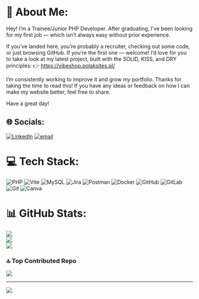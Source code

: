 # 💫 About Me:
Hey! I’m a Trainee/Junior PHP Developer. After graduating, I’ve been looking for my first job — which isn’t always easy without prior experience.

If you’ve landed here, you’re probably a recruiter, checking out some code, or just browsing GitHub. If you’re the first one — welcome! I’d love for you to take a look at my latest project, built with the SOLID, KISS, and DRY principles:
👉 https://vibeshop.polaksites.pl/

I’m consistently working to improve it and grow my portfolio.
Thanks for taking the time to read this! If you have any ideas or feedback on how I can make my website better, feel free to share.

Have a great day!
## 🌐 Socials:
[![LinkedIn](https://img.shields.io/badge/LinkedIn-%230077B5.svg?logo=linkedin&logoColor=white)](https://linkedin.com/in/www.linkedin.com/in/kamil-polak-875b38279/) [![email](https://img.shields.io/badge/Email-D14836?logo=gmail&logoColor=white)](mailto:kpolak491@gmail.com) 

# 💻 Tech Stack:
![PHP](https://img.shields.io/badge/php-%23777BB4.svg?style=for-the-badge&logo=php&logoColor=white) ![Vite](https://img.shields.io/badge/vite-%23646CFF.svg?style=for-the-badge&logo=vite&logoColor=white) ![MySQL](https://img.shields.io/badge/mysql-4479A1.svg?style=for-the-badge&logo=mysql&logoColor=white) ![Jira](https://img.shields.io/badge/jira-%230A0FFF.svg?style=for-the-badge&logo=jira&logoColor=white) ![Postman](https://img.shields.io/badge/Postman-FF6C37?style=for-the-badge&logo=postman&logoColor=white) ![Docker](https://img.shields.io/badge/docker-%230db7ed.svg?style=for-the-badge&logo=docker&logoColor=white) ![GitHub](https://img.shields.io/badge/github-%23121011.svg?style=for-the-badge&logo=github&logoColor=white) ![GitLab](https://img.shields.io/badge/gitlab-%23181717.svg?style=for-the-badge&logo=gitlab&logoColor=white) ![Git](https://img.shields.io/badge/git-%23F05033.svg?style=for-the-badge&logo=git&logoColor=white) ![Canva](https://img.shields.io/badge/Canva-%2300C4CC.svg?style=for-the-badge&logo=Canva&logoColor=white)
# 📊 GitHub Stats:
![](https://github-readme-stats.vercel.app/api?username=kp117909&theme=shadow_green&hide_border=false&include_all_commits=false&count_private=true)<br/>
![](https://nirzak-streak-stats.vercel.app/?user=kp117909&theme=shadow_green&hide_border=false)<br/>
![](https://github-readme-stats.vercel.app/api/top-langs/?username=kp117909&theme=shadow_green&hide_border=false&include_all_commits=false&count_private=true&layout=compact)

<!-- ## 🏆 GitHub Trophies
![](https://github-profile-trophy.vercel.app/?username=kp117909&theme=shadow_green&no-frame=false&no-bg=true&margin-w=4) -->

### 🔝 Top Contributed Repo
![](https://github-contributor-stats.vercel.app/api?username=kp117909&limit=5&theme=dark&combine_all_yearly_contributions=true)

---
[![](https://visitcount.itsvg.in/api?id=kp117909&icon=0&color=0)](https://visitcount.itsvg.in)

<!-- Proudly created with GPRM ( https://gprm.itsvg.in ) -->

